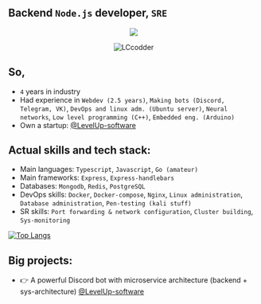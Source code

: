 ## **Backend `Node.js` developer, `SRE`**

<p align="center">
  <img src="https://media.discordapp.net/attachments/660204904748417036/1211677938093662218/image.png?ex=65ef1204&is=65dc9d04&hm=9d7a87751efc4763e3c88014c85db4f825059a29bd721d85ef0f7534645a212f&=&format=webp&quality=lossless&width=1200&height=408">
</p>


<p align="center"> <img src="https://komarev.com/ghpvc/?username=LCcodder&label=Profile%20visits&color=0e75b6&style=flat" alt="LCcodder" ></p>





## **So,**
- `4` years in industry
- Had experience in `Webdev (2.5 years)`, `Making bots (Discord, Telegram, VK)`, `DevOps and linux adm. (Ubuntu server)`, `Neural networks`, `Low level programming (C++)`, `Embedded eng. (Arduino)`
- Own a startup: [@LevelUp-software](https://github.com/LevelUp-software)




## **Actual skills and tech stack:**

- Main languages: `Typescript`, `Javascript`, `Go (amateur)`
- Main frameworks: `Express`, `Express-handlebars`
- Databases: `Mongodb`, `Redis`, `PostgreSQL`
- DevOps skills: `Docker`, `Docker-compose`, `Nginx`, `Linux administration`, `Database administration`, `Pen-testing (kali stuff)`
- SR skills: `Port forwarding & network configuration`, `Cluster building`, `Sys-monitoring`

[![Top Langs](https://github-readme-stats.vercel.app/api/top-langs/?username=LCcodder&langs_count=10)](https://github.com/LCcodder/github-readme-stats)


## **Big projects:**
- 👉 A powerful Discord bot with microservice architecture (backend + sys-architecture) [@LevelUp-software](https://github.com/LevelUp-software)

<!---
LCcodder/LCcodder is a ✨ special ✨ repository because its `README.md` (this file) appears on your GitHub profile.
You can click the Preview link to take a look at your changes.
--->
